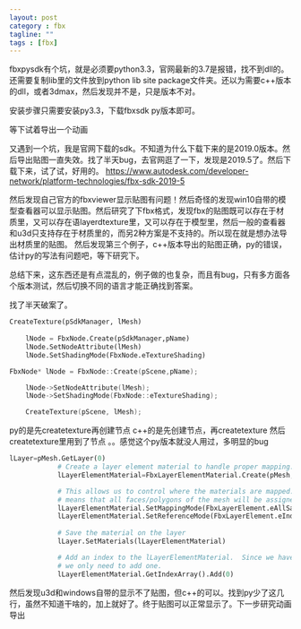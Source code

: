 ```yaml
---
layout: post
category : fbx
tagline: ""
tags : [fbx]
---
```


fbxpysdk有个坑，就是必须要python3.3，官网最新的3.7是报错，找不到dll的。还需要复制lib里的文件放到python lib site package文件夹。还以为需要c++版本的dll，或者3dmax，然后发现并不是，只是版本不对。

安装步骤只需要安装py3.3，下载fbxsdk py版本即可。

等下试着导出一个动画

又遇到一个坑，我是官网下载的sdk。不知道为什么下载下来的是2019.0版本。然后导出贴图一直失效。找了半天bug，去官网逛了一下，发现是2019.5了。然后下载下来，试了试，好用的。
https://www.autodesk.com/developer-network/platform-technologies/fbx-sdk-2019-5

然后发现自己官方的fbxviewer显示贴图有问题！然后奇怪的发现win10自带的模型查看器可以显示贴图。然后研究了下fbx格式，发现fbx的贴图既可以存在于材质里，又可以存在语layerdtexture里，又可以存在于模型里，然后一般的查看器和u3d只支持存在于材质里的，而另2种方案是不支持的。所以现在就是想办法导出材质里的贴图。
然后发现第三个例子，c++版本导出的贴图正确，py的错误，估计py的写法有问题吧，等下研究下。

总结下来，这东西还是有点混乱的，例子做的也复杂，而且有bug，只有多方面各个版本测试，然后切换不同的语言才能正确找到答案。

找了半天破案了。
```py
CreateTexture(pSdkManager, lMesh)
    
    lNode = FbxNode.Create(pSdkManager,pName)
    lNode.SetNodeAttribute(lMesh)
    lNode.SetShadingMode(FbxNode.eTextureShading)
```

```cpp
FbxNode* lNode = FbxNode::Create(pScene,pName);

    lNode->SetNodeAttribute(lMesh);
    lNode->SetShadingMode(FbxNode::eTextureShading);

    CreateTexture(pScene, lMesh);
```

py的是先createtexture再创建节点
c++的是先创建节点，再createtexture
然后createtexture里用到了节点
。。感觉这个py版本就没人用过，多明显的bug

```py
lLayer=pMesh.GetLayer(0)
            # Create a layer element material to handle proper mapping.
            lLayerElementMaterial=FbxLayerElementMaterial.Create(pMesh,lMaterial)

            # This allows us to control where the materials are mapped.  Using eAllSame
            # means that all faces/polygons of the mesh will be assigned the same material.
            lLayerElementMaterial.SetMappingMode(FbxLayerElement.eAllSame)
            lLayerElementMaterial.SetReferenceMode(FbxLayerElement.eIndexToDirect)
            
            # Save the material on the layer
            lLayer.SetMaterials(lLayerElementMaterial)

            # Add an index to the lLayerElementMaterial.  Since we have only one, and are using eAllSame mapping mode,
            # we only need to add one.
            lLayerElementMaterial.GetIndexArray().Add(0)
```
然后发现u3d和windows自带的显示不了贴图，但c++的可以。找到py少了这几行，虽然不知道干啥的，加上就好了。终于贴图可以正常显示了。下一步研究动画导出
